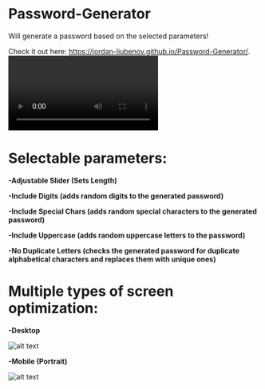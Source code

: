 # Password-Generator
Will generate a password based on the selected parameters!

Check it out here: https://jordan-liubenov.github.io/Password-Generator/.
 ![alt text](https://cdn.discordapp.com/attachments/677576561335074865/922213564893257758/ezgif.com-gif-maker.mp4)

# Selectable parameters:
**-Adjustable Slider (Sets Length)**

**-Include Digits (adds random digits to the generated password)**

**-Include Special Chars (adds random special characters to the generated password)**

**-Include Uppercase (adds random uppercase letters to the password)**

**-No Duplicate Letters (checks the generated password for duplicate alphabetical characters and replaces them with unique ones)**


# Multiple types of screen optimization:
**-Desktop**

![alt text](https://i.ibb.co/BwpWy0Q/image.png)

**-Mobile (Portrait)**

![alt text](https://media.discordapp.net/attachments/230402282997547008/922176536096931920/Screenshot_20211219-191948_Chrome.jpg?width=329&height=676)
